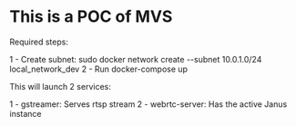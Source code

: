 # This is a POC of MVS

Required steps:

1 - Create subnet: sudo docker network create --subnet 10.0.1.0/24 local_network_dev
2 - Run docker-compose up

This will launch 2 services:

1 - gstreamer: Serves rtsp stream 
2 - webrtc-server: Has the active Janus instance
